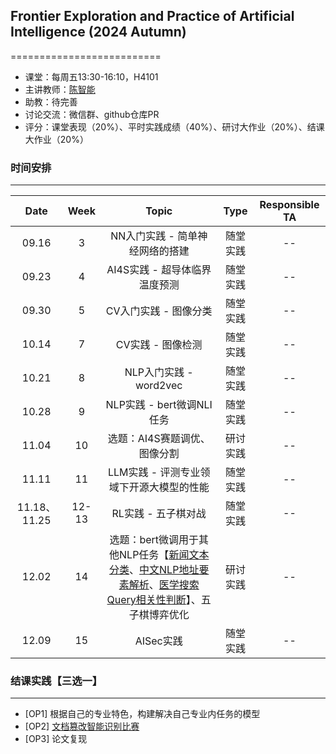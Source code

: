 ## Frontier Exploration and Practice of Artificial Intelligence (2024 Autumn)
==========================

- 课堂：每周五13:30-16:10，H4101 
- 主讲教师：[陈智能](https://zhinchenfd.github.io/)
- 助教：待完善
- 讨论交流：微信群、github仓库PR
- 评分：课堂表现（20%）、平时实践成绩（40%）、研讨大作业（20%）、结课大作业（20%）


### 时间安排
----------
|  Date  | Week  |                  Topic                   |   Type   | Responsible TA |
| :----: | :---: | :--------------------------------------: | :------: | :------------: |
| 09.16  |   3   | NN入门实践 - 简单神经网络的搭建          | 随堂实践 |       --       |
| 09.23  |   4   | AI4S实践 - 超导体临界温度预测            | 随堂实践 |       --       |
| 09.30  |   5   | CV入门实践 - 图像分类                    | 随堂实践 |       --       |
| 10.14  |   7   | CV实践 - 图像检测                        | 随堂实践 |       --       |
| 10.21  |   8   | NLP入门实践 - word2vec                   | 随堂实践 |       --       |
| 10.28  |   9   | NLP实践 - bert微调NLI任务                      | 随堂实践 |       --       |
| 11.04  |  10   | 选题：AI4S赛题调优、图像分割                   | 研讨实践 |       --       |
| 11.11  |  11   | LLM实践 - 评测专业领域下开源大模型的性能 | 随堂实践 |       --       |
| 11.18、11.25  | 12-13 | RL实践 - 五子棋对战                      | 随堂实践 |       --       |
| 12.02  |  14   | 选题：bert微调用于其他NLP任务【[新闻文本分类](https://tianchi.aliyun.com/competition/entrance/531810)、[中文NLP地址要素解析](https://tianchi.aliyun.com/competition/entrance/531900)、[医学搜索Query相关性判断](https://tianchi.aliyun.com/competition/entrance/532001)】、五子棋博弈优化      | 研讨实践 |       --       |
| 12.09  |  15   | AISec实践                                | 随堂实践 |       --       |


### 结课实践【三选一】
----------
- [OP1] 根据自己的专业特色，构建解决自己专业内任务的模型
- [OP2] [文档篡改智能识别比赛](https://tianchi.aliyun.com/competition/entrance/532223/information)
- [OP3] 论文复现
